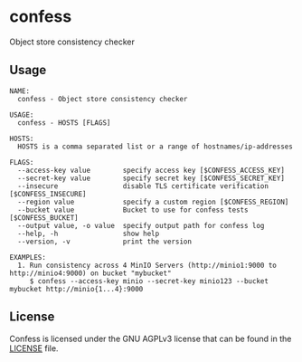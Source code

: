 # confess
Object store consistency checker

## Usage
```
NAME:
  confess - Object store consistency checker

USAGE:
  confess - HOSTS [FLAGS]

HOSTS:
  HOSTS is a comma separated list or a range of hostnames/ip-addresses

FLAGS:
  --access-key value        specify access key [$CONFESS_ACCESS_KEY]
  --secret-key value        specify secret key [$CONFESS_SECRET_KEY]
  --insecure                disable TLS certificate verification [$CONFESS_INSECURE]
  --region value            specify a custom region [$CONFESS_REGION]
  --bucket value            Bucket to use for confess tests [$CONFESS_BUCKET]
  --output value, -o value  specify output path for confess log
  --help, -h                show help
  --version, -v             print the version
  
EXAMPLES:
  1. Run consistency across 4 MinIO Servers (http://minio1:9000 to http://minio4:9000) on bucket "mybucket"
     $ confess --access-key minio --secret-key minio123 --bucket mybucket http://minio{1...4}:9000 
```

## License
Confess is licensed under the GNU AGPLv3 license that can be found in the [LICENSE](https://github.com/minio/confess/blob/master/LICENSE) file.

